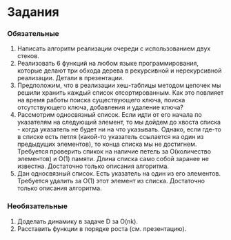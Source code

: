 # Задания

### Обязательные

1. Написать алгоритм реализации очереди с использованием двух стеков.
2. Реализовать 6 функций на любом языке программирования, которые делают три обхода дерева в рекурсивной и нерекурсивной реализации. Детали в презентации.
3. Предположим, что в реализации хеш-таблицы методом цепочек мы решили хранить каждый список отсортированным. Как это повлияет на время работы поиска существующего ключа, поиска отсутствующего ключа, добавления и удаление ключа?
4. Рассмотрим односвязный список. Если идти от его начала по указателям на следующий элемент, то мы дойдем до хвоста списка - когда указатель не будет ни на что указывать. Однако, если где-то в списке есть петля (какой-то указатель ссылается на один из  предыдущих элементов), то конца списка мы не достигнем. Требуется проверить спикок на наличие петель за О(количество элементов) и О(1) памяти. Длина списка само собой заранее не известна. Достаточно только описания алгоритма.
5. Дан односвязный список. Есть указатель на один из его элементов. Требуется удалить за О(1)  этот элемент из списка. Достаточно только описания алгоритма.

### Необязательные

1) Доделать динамику в задаче D за O(nk).
2) Расставить функции в порядке роста (см. презентацию).